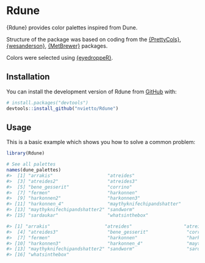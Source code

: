 
<!-- README.md is generated from README.Rmd. Please edit that file -->

# Rdune

{Rdune} provides color palettes inspired from Dune.

Structure of the package was based on coding from the
[{PrettyCols}](https://github.com/nrennie/PrettyCols),
[{wesanderson}](https://github.com/karthik/wesanderson),
[{MetBrewer}](https://github.com/BlakeRMills/MetBrewer) packages.

Colors were selected using
[{eyedroppeR}](https://github.com/doehm/eyedroppeR).

## Installation

You can install the development version of Rdune from
[GitHub](https://github.com/) with:

``` r
# install.packages("devtools")
devtools::install_github("nvietto/Rdune")
```

## Usage

This is a basic example which shows you how to solve a common problem:

``` r
library(Rdune)

# See all palettes
names(dune_palettes)
#>  [1] "arrakis"                    "atreides"                  
#>  [3] "atreides2"                  "atreides3"                 
#>  [5] "bene_gesserit"              "corrino"                   
#>  [7] "fermen"                     "harkonnen"                 
#>  [9] "harkonnen2"                 "harkonnen3"                
#> [11] "harkonnen_4"                "maythyknifechipandshatter" 
#> [13] "maythyknifechipandshatter2" "sandworm"                  
#> [15] "sardaukar"                  "whatsinthebox"
```

``` r
#> [1] "arrakis"                    "atreides"                   "atreides2"                 
#>  [4] "atreides3"                  "bene_gesserit"              "corrino"                   
#>  [7] "fermen"                     "harkonnen"                  "harkonnen2"                
#> [10] "harkonnen3"                 "harkonnen_4"                "maythyknifechipandshatter" 
#> [13] "maythyknifechipandshatter2" "sandworm"                   "sardaukar"                 
#> [16] "whatsinthebox"
```
